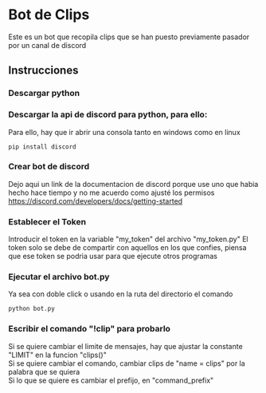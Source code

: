 # Bot de Clips
Este es un bot que recopila clips que se han puesto previamente pasador por un canal de discord

## Instrucciones
### Descargar python  

### Descargar la api de discord para python, para ello:
Para ello, hay que ir abrir una consola tanto en windows como en linux
```
pip install discord
```
### Crear bot de discord  
Dejo aqui un link de la documentacion de discord porque use uno que habia hecho hace tiempo y no me acuerdo como ajusté los permisos
https://discord.com/developers/docs/getting-started  

### Establecer el Token
Introducir el token en la variable "my_token" del archivo "my_token.py"
El token solo se debe de compartir con aquellos en los que confies, piensa que ese token se podria usar para que ejecute otros programas

### Ejecutar el archivo bot.py 
Ya sea con doble click o usando en la ruta del directorio el comando
```
python bot.py
```
### Escribir el comando "!clip" para probarlo  
Si se quiere cambiar el limite de mensajes, hay que ajustar la constante "LIMIT" en la funcion "clips()"  
Si se quiere cambiar el comando, cambiar clips de "name = clips" por la palabra que se quiera  
Si lo que se quiere es cambiar el prefijo, en "command_prefix"